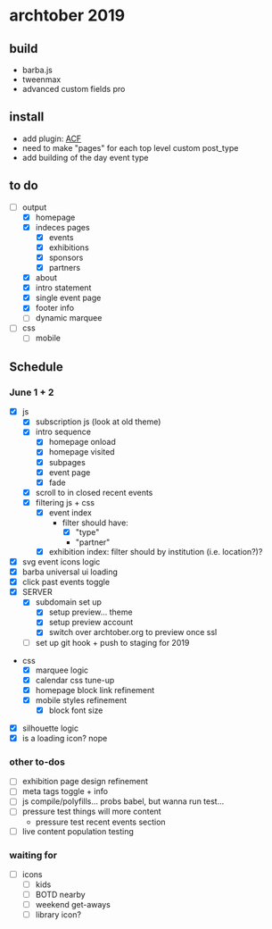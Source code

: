 # archtober 2019

## build
- barba.js
- tweenmax
- advanced custom fields pro

## install
- add plugin: [ACF](https://www.advancedcustomfields.com/)
- need to make "pages" for each top level custom post_type
- add building of the day event type

## to do
- [ ] output
	- [x] homepage
	- [x] indeces pages
		- [x] events
		- [x] exhibitions
		- [x] sponsors
		- [x] partners
	- [x] about
	- [x] intro statement
	- [x] single event page
	- [x] footer info
	- [ ] dynamic marquee
- [ ] css
	- [ ] mobile

## Schedule


### June 1 + 2
- [x] js
	- [x] subscription js (look at old theme)
	- [x] intro sequence
		- [x] homepage onload
		- [x] homepage visited
		- [x] subpages
		- [x] event page
		- [x] fade
	- [x] scroll to in closed recent events
	- [x] filtering js + css
		- [x] event index
			- filter should have:
				- [x] "type"
				- "partner"
		- [x] exhibition index: filter should by institution (i.e. location?)?
- [x] svg event icons logic
- [x] barba universal ui loading
- [x] click past events toggle
- [x] SERVER
	- [x] subdomain set up
		- [x] setup preview... theme
		- [x] setup preview account
		- [x] switch over archtober.org to preview once ssl
	- [ ] set up git hook + push to staging for 2019
- css
	- [x] marquee logic
	- [x] calendar css tune-up
	- [x] homepage block link refinement
	- [x] mobile styles refinement
		- [x] block font size
- [x] silhouette logic
- [x] is a loading icon? nope

### other to-dos
- [ ] exhibition page design refinement
- [ ] meta tags toggle + info
- [ ] js compile/polyfills... probs babel, but wanna run test... 
- [ ] pressure test things will more content
	- pressure test recent events section
- [ ] live content population testing

### waiting for 
- [ ] icons
	- [ ] kids
	- [ ] BOTD nearby
	- [ ] weekend get-aways
	- [ ] library icon?